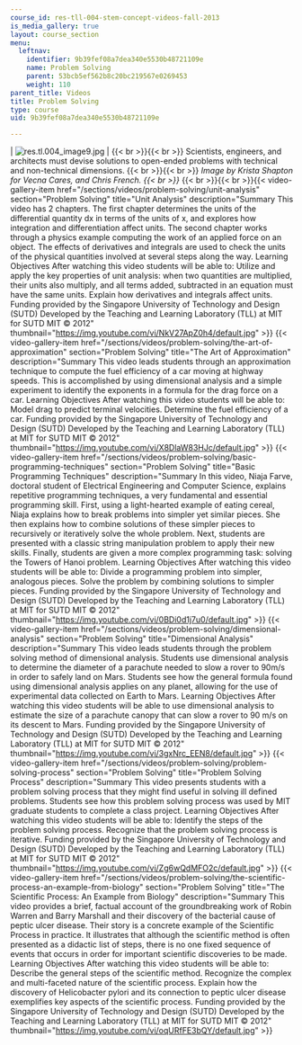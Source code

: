```yaml
---
course_id: res-tll-004-stem-concept-videos-fall-2013
is_media_gallery: true
layout: course_section
menu:
  leftnav:
    identifier: 9b39fef08a7dea340e5530b48721109e
    name: Problem Solving
    parent: 53bcb5ef562b8c20bc219567e0269453
    weight: 110
parent_title: Videos
title: Problem Solving
type: course
uid: 9b39fef08a7dea340e5530b48721109e

---
```


| ![res.tl.004_image9.jpg](/coursemedia/res-tll-004-stem-concept-videos-fall-2013/b706d76529c5a475610b0cea6d9a483b_res.tl.004_image9.jpg) |  {{< br >}}{{< br >}} Scientists, engineers, and architects must devise solutions to open-ended problems with technical and non-technical dimensions. {{< br >}}{{< br >}} _Image by Krista Shapton for Vecna Cares, and Chris French.  {{< br >}}_ {{< br >}}{{< br >}}{{< video-gallery-item href="/sections/videos/problem-solving/unit-analysis" section="Problem Solving" title="Unit Analysis" description="Summary This video has 2 chapters. The first chapter determines the units of the differential quantity dx in terms of the units of x, and explores how integration and differentiation affect units. The second chapter works through a physics example computing the work of an applied force on an object. The effects of derivatives and integrals are used to check the units of the physical quantities involved at several steps along the way. Learning Objectives After watching this video students will be able to: Utilize and apply the key properties of unit analysis: when two quantities are multiplied, their units also multiply, and all terms added, subtracted in an equation must have the same units. Explain how derivatives and integrals affect units. Funding provided by the Singapore University of Technology and Design (SUTD) Developed by the Teaching and Learning Laboratory (TLL) at MIT for SUTD MIT © 2012" thumbnail="https://img.youtube.com/vi/NkV27ApZ0h4/default.jpg" >}} {{< video-gallery-item href="/sections/videos/problem-solving/the-art-of-approximation" section="Problem Solving" title="The Art of Approximation" description="Summary This video leads students through an approximation technique to compute the fuel efficiency of a car moving at highway speeds. This is accomplished by using dimensional analysis and a simple experiment to identify the exponents in a formula for the drag force on a car. Learning Objectives After watching this video students will be able to: Model drag to predict terminal velocities. Determine the fuel efficiency of a car. Funding provided by the Singapore University of Technology and Design (SUTD) Developed by the Teaching and Learning Laboratory (TLL) at MIT for SUTD MIT © 2012" thumbnail="https://img.youtube.com/vi/X8DlaW83HJc/default.jpg" >}} {{< video-gallery-item href="/sections/videos/problem-solving/basic-programming-techniques" section="Problem Solving" title="Basic Programming Techniques" description="Summary In this video, Niaja Farve, doctoral student of Electrical Engineering and Computer Science, explains repetitive programming techniques, a very fundamental and essential programming skill. First, using a light-hearted example of eating cereal, Niaja explains how to break problems into simpler yet similar pieces. She then explains how to combine solutions of these simpler pieces to recursively or iteratively solve the whole problem. Next, students are presented with a classic string manipulation problem to apply their new skills. Finally, students are given a more complex programming task: solving the Towers of Hanoi problem. Learning Objectives After watching this video students will be able to: Divide a programming problem into simpler, analogous pieces. Solve the problem by combining solutions to simpler pieces. Funding provided by the Singapore University of Technology and Design (SUTD) Developed by the Teaching and Learning Laboratory (TLL) at MIT for SUTD MIT © 2012" thumbnail="https://img.youtube.com/vi/0BDi0d1j7u0/default.jpg" >}} {{< video-gallery-item href="/sections/videos/problem-solving/dimensional-analysis" section="Problem Solving" title="Dimensional Analysis" description="Summary This video leads students through the problem solving method of dimensional analysis. Students use dimensional analysis to determine the diameter of a parachute needed to slow a rover to 90m/s in order to safely land on Mars. Students see how the general formula found using dimensional analysis applies on any planet, allowing for the use of experimental data collected on Earth to Mars. Learning Objectives After watching this video students will be able to use dimensional analysis to estimate the size of a parachute canopy that can slow a rover to 90 m/s on its descent to Mars. Funding provided by the Singapore University of Technology and Design (SUTD) Developed by the Teaching and Learning Laboratory (TLL) at MIT for SUTD MIT © 2012" thumbnail="https://img.youtube.com/vi/3gxNrc_EEN8/default.jpg" >}} {{< video-gallery-item href="/sections/videos/problem-solving/problem-solving-process" section="Problem Solving" title="Problem Solving Process" description="Summary This video presents students with a problem solving process that they might find useful in solving ill defined problems. Students see how this problem solving process was used by MIT graduate students to complete a class project. Learning Objectives After watching this video students will be able to: Identify the steps of the problem solving process. Recognize that the problem solving process is iterative. Funding provided by the Singapore University of Technology and Design (SUTD) Developed by the Teaching and Learning Laboratory (TLL) at MIT for SUTD MIT © 2012" thumbnail="https://img.youtube.com/vi/Zg6wQdMFO2c/default.jpg" >}} {{< video-gallery-item href="/sections/videos/problem-solving/the-scientific-process-an-example-from-biology" section="Problem Solving" title="The Scientific Process: An Example from Biology" description="Summary This video provides a brief, factual account of the groundbreaking work of Robin Warren and Barry Marshall and their discovery of the bacterial cause of peptic ulcer disease. Their story is a concrete example of the Scientific Process in practice. It illustrates that although the scientific method is often presented as a didactic list of steps, there is no one fixed sequence of events that occurs in order for important scientific discoveries to be made. Learning Objectives After watching this video students will be able to: Describe the general steps of the scientific method. Recognize the complex and multi-faceted nature of the scientific process. Explain how the discovery of Helicobacter pylori and its connection to peptic ulcer disease exemplifies key aspects of the scientific process. Funding provided by the Singapore University of Technology and Design (SUTD) Developed by the Teaching and Learning Laboratory (TLL) at MIT for SUTD MIT © 2012" thumbnail="https://img.youtube.com/vi/oqURfFE3bQY/default.jpg" >}}